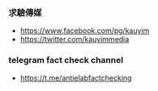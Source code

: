 
### 求驗傳媒

- https://www.facebook.com/pg/kauyim
- https://twitter.com/kauyimmedia

### telegram fact check channel

- https://t.me/antielabfactchecking